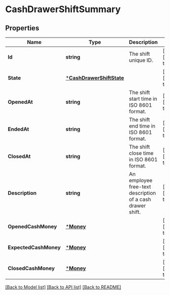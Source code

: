# CashDrawerShiftSummary

## Properties

 Name                  | Type                                                 | Description                                               | Notes                        
-----------------------|------------------------------------------------------|-----------------------------------------------------------|------------------------------
 **Id**                | **string**                                           | The shift unique ID.                                      | [optional] [default to null] 
 **State**             | [***CashDrawerShiftState**](CashDrawerShiftState.md) |                                                           | [optional] [default to null] 
 **OpenedAt**          | **string**                                           | The shift start time in ISO 8601 format.                  | [optional] [default to null] 
 **EndedAt**           | **string**                                           | The shift end time in ISO 8601 format.                    | [optional] [default to null] 
 **ClosedAt**          | **string**                                           | The shift close time in ISO 8601 format.                  | [optional] [default to null] 
 **Description**       | **string**                                           | An employee free-text description of a cash drawer shift. | [optional] [default to null] 
 **OpenedCashMoney**   | [***Money**](Money.md)                               |                                                           | [optional] [default to null] 
 **ExpectedCashMoney** | [***Money**](Money.md)                               |                                                           | [optional] [default to null] 
 **ClosedCashMoney**   | [***Money**](Money.md)                               |                                                           | [optional] [default to null] 

[[Back to Model list]](../README.md#documentation-for-models) [[Back to API list]](../README.md#documentation-for-api-endpoints) [[Back to README]](../README.md)

